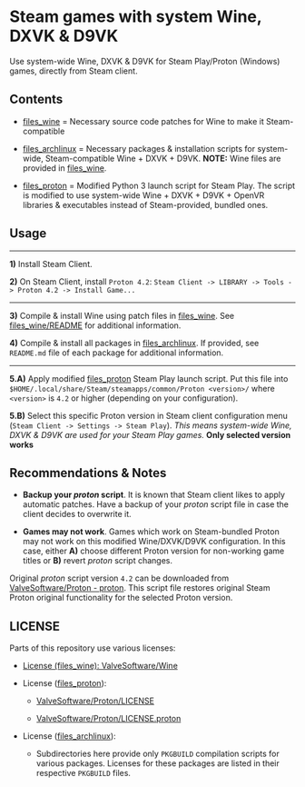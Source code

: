 # Steam games with system Wine, DXVK & D9VK

Use system-wide Wine, DXVK & D9VK for Steam Play/Proton (Windows) games, directly from Steam client.

## Contents

- [files_wine](files_wine) = Necessary source code patches for Wine to make it Steam-compatible

- [files_archlinux](files_archlinux) = Necessary packages & installation scripts for system-wide, Steam-compatible Wine + DXVK + D9VK. **NOTE:** Wine files are provided in [files_wine](files_wine).

- [files_proton](files_proton) = Modified Python 3 launch script for Steam Play. The script is modified to use system-wide Wine + DXVK + D9VK + OpenVR libraries & executables instead of Steam-provided, bundled ones.

## Usage

-----

**1)** Install Steam Client.

**2)** On Steam Client, install `Proton 4.2`: `Steam Client -> LIBRARY -> Tools -> Proton 4.2 -> Install Game...`

-----

**3)** Compile & install Wine using patch files in [files_wine](files_wine). See [files_wine/README](files_wine/README.md) for additional information.

**4)** Compile & install all packages in [files_archlinux](files_archlinux). If provided, see `README.md` file of each package for additional information.

-----

**5.A)** Apply modified [files_proton](files_proton/proton) Steam Play launch script. Put this file into `$HOME/.local/share/Steam/steamapps/common/Proton <version>/` where `<version>` is `4.2` or higher (depending on your configuration).

**5.B)** Select this specific Proton version in Steam client configuration menu (`Steam Client -> Settings -> Steam Play`). _This means system-wide Wine, DXVK & D9VK are used for your Steam Play games._ **Only selected version works**

## Recommendations & Notes

- **Backup your _proton_ script**. It is known that Steam client likes to apply automatic patches. Have a backup of your _proton_ script file in case the client decides to overwrite it.

- **Games may not work**. Games which work on Steam-bundled Proton may not work on this modified Wine/DXVK/D9VK configuration. In this case, either **A)** choose different Proton version for non-working game titles or **B)** revert _proton_ script changes.

Original _proton_ script version `4.2` can be downloaded from [ValveSoftware/Proton - proton](https://github.com/ValveSoftware/Proton/blob/proton_4.2/proton). This script file restores original Steam Proton original functionality for the selected Proton version.

## LICENSE

Parts of this repository use various licenses:

- [License (files_wine): ValveSoftware/Wine](https://github.com/ValveSoftware/wine/blob/proton_4.2/LICENSE)

- License ([files_proton](files_proton)):

  - [ValveSoftware/Proton/LICENSE](https://github.com/ValveSoftware/Proton/blob/proton_4.2/LICENSE)

  - [ValveSoftware/Proton/LICENSE.proton](https://github.com/ValveSoftware/Proton/blob/proton_4.2/LICENSE.proton)

- License ([files_archlinux](files_archlinux)):

  - Subdirectories here provide only `PKGBUILD` compilation scripts for various packages. Licenses for these packages are listed in their respective `PKGBUILD` files.
